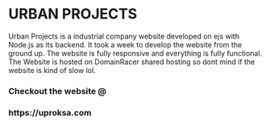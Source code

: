 <h1>URBAN PROJECTS</h1>
<p>Urban Projects is a industrial company website developed on ejs with Node.js as its backend. It took a week to develop the website from the ground up. The website is fully responsive and everything is fully functional. The Website is hosted on DomainRacer shared hosting so dont mind if the website is kind of slow lol. </p>
<h3>Checkout the website @</h3>
<h3>https://uproksa.com</h3>
